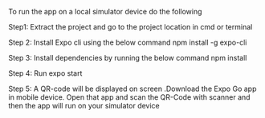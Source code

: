 To run the app on a local simulator device do the following

Step1: Extract the project and go to the project location in cmd or terminal

Step 2: Install Expo cli using the below command
npm install -g expo-cli

Step 3: Install dependencies by running the below command
npm install

Step 4: Run expo start

Step 5: A QR-code will be displayed on screen .Download the Expo Go app in mobile device. 
Open that app and scan the QR-Code with scanner and then the app will run on your simulator
device


